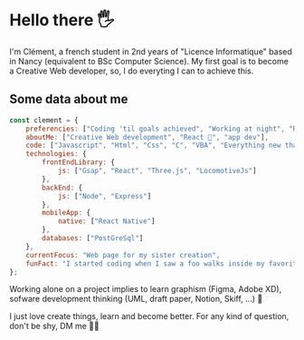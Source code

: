 # Hello there 🖐

I'm Clément, a french student in 2nd years of "Licence Informatique" based in Nancy (equivalent to BSc Computer Science).
My first goal is to become a Creative Web developer, so, I do everyting I can to achieve this. 

## Some data about me 

```javascript
const clement = {
    preferencies: ["Coding 'til goals achieved", "Working at night", "Remote work", "Light Mode"],
    aboutMe: ["Creative Web development", "React 💖", "app dev"],
    code: ["Javascript", "Html", "Css", "C", "VBA", "Everything new that I can learn"],
    technologies: {
        frontEndLibrary: {
            js: ["Gsap", "React", "Three.js", "LocomotiveJs"]
        },
        backEnd: {
            js: ["Node", "Express"]
        },
        mobileApp: {
            native: ["React Native"]
        },
        databases: ["PostGreSql"]
    },
    currentFocus: "Web page for my sister creation",
    funFact: "I started coding when I saw a foo walks inside my favorite bar, looks around and sayed: Hello World"
};
```

Working alone on a project implies to learn graphism (Figma, Adobe XD), sofware development thinking (UML, draft paper, Notion, Skiff, ...) 👾

I just love create things, learn and become better. For any kind of question, don't be shy, DM me 🧛‍♀️


